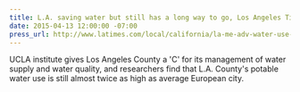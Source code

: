 ```yaml
---
title: L.A. saving water but still has a long way to go, Los Angeles Times
date: 2015-04-13 12:00:00 -07:00
press_url: http://www.latimes.com/local/california/la-me-adv-water-use-compared-20150413-story.html
---
```


UCLA institute gives Los Angeles County a 'C' for its management of water supply and water quality, and researchers find that L.A. County's potable water use is still almost twice as high as average European city.
